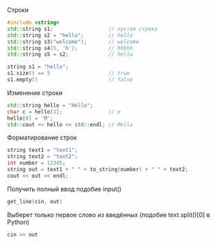 Строки
```cpp
#include <string>
std::string s1;                  // пустая строка
std::string s2 = "hello";        // hello
std::string s3("welcome");       // welcome
std::string s4(5, 'h');          // hhhhh
std::string s5 = s2;             // hello

string s1 = "hello";
s1.size() == 5                   // true
s1.empty()                       // false
```

Изменение строки

```cpp
std::string hello = "Hello";
char c = hello[1];               // e
hello[0] = 'M';
std::cout << hello << std::endl; // Mello
```

Форматирование строк

```cpp
string text1 = "text1";
string text2 = "text2";
int number = 12345;
string out = text1 + " " + to_string(number) + " " + text2;
cout << out << endl;
```

Получить полный ввод подобие input()

```cpp
get_line(cin, out)
```

Выберет только первое слово из введённых (подобие text.split()[0] в Python)

```cpp
cin >> out
```
